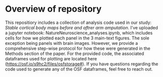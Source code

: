 # **Overview of repository**

This repositiory includes a collection of analysis code used in our study: *Stable cortical body maps before and aftrer arm amputation*. I've uploaded a jupyter notebook: NatureNeuroscience_analyses.ipynb, which includes cells for how we plotted each panel in the 3 main-text figures. The sole exception being panels with brain images. However, we provide a comprehensive step-wise protocol for how these were generated in the Methods section of the paper. For the provided code, the associated dataframes used for plotting are located here (https://osf.io/s9hc2/files/osfstorage#). If you have questions regarding the code used to generate any of the OSF dataframes, feel free to reach out. 
